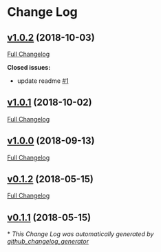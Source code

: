 # Change Log

## [v1.0.2](https://github.com/coingaming/illuminati/tree/v1.0.2) (2018-10-03)
[Full Changelog](https://github.com/coingaming/illuminati/compare/v1.0.1...v1.0.2)

**Closed issues:**

- update readme [\#1](https://github.com/coingaming/illuminati/issues/1)

## [v1.0.1](https://github.com/coingaming/illuminati/tree/v1.0.1) (2018-10-02)
[Full Changelog](https://github.com/coingaming/illuminati/compare/v1.0.0...v1.0.1)

## [v1.0.0](https://github.com/coingaming/illuminati/tree/v1.0.0) (2018-09-13)
[Full Changelog](https://github.com/coingaming/illuminati/compare/v0.1.2...v1.0.0)

## [v0.1.2](https://github.com/coingaming/illuminati/tree/v0.1.2) (2018-05-15)
[Full Changelog](https://github.com/coingaming/illuminati/compare/v0.1.1...v0.1.2)

## [v0.1.1](https://github.com/coingaming/illuminati/tree/v0.1.1) (2018-05-15)


\* *This Change Log was automatically generated by [github_changelog_generator](https://github.com/skywinder/Github-Changelog-Generator)*